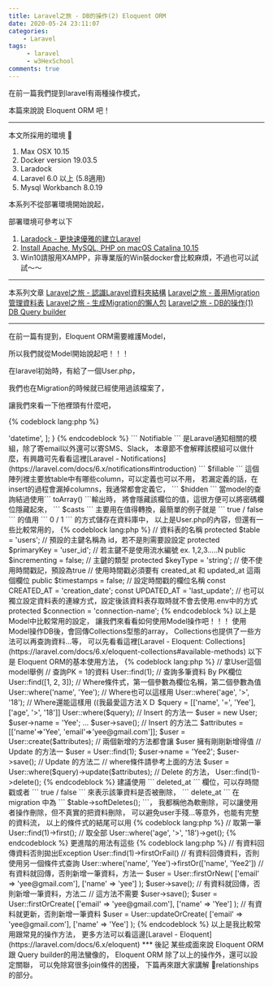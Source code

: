 ```yaml
---
title: Laravel之旅 - DB的操作(2) Eloquent ORM
date: 2020-05-24 23:11:07
categories:
    - Laravel
tags: 
     - laravel
     - w3HexSchool
comments: true
---
```

在前一篇我們提到laravel有兩種操作模式，

本篇來說說 Eloquent ORM 吧！

<!-- more -->


***
本文所採用的環境

1. Max OSX 10.15
2. Docker version 19.03.5
3. Laradock
4. Laravel 6.0 以上 (5.8適用)
5. Mysql Workbanch 8.0.19

本系列不從部署環境開始說起，

部署環境可參考以下

1. [Laradock - 更快速優雅的建立Laravel](https://yeeinhole.github.io/2020/01/27/laradock/)
2. [Install Apache, MySQL, PHP on macOS Catalina 10.15](https://coolestguidesontheplanet.com/install-apache-mysql-php-on-macos-catalina-10-15/)
3. Win10請服用XAMPP，非專業版的Win裝docker會比較麻煩，不過也可以試試～～
***
本系列文章
[Laravel之旅 - 認識Laravel資料夾結構](https://yeeinhole.github.io/2020/04/25/laravel-1/)
[Laravel之旅 - 善用Migration管理資料表](https://yeeinhole.github.io/2020/04/25/laravel-2/)
[Laravel之旅 - 生成Migration的懶人包](https://yeeinhole.github.io/2020/04/25/laravel-2-2/)
[Laravel之旅 - DB的操作(1) DB Query builder](https://yeeinhole.github.io/2020/04/25/laravel-3/)
***

在前一篇有提到，Eloquent ORM需要維護Model，

所以我們就從Model開始說起吧！！！

在laravel初始時，有給了一個User.php，

我們也在Migration的時候就已經使用過該檔案了，

讓我們來看一下他裡頭有什麼吧，

{% codeblock lang:php %}

<?php

namespace App;

use Illuminate\Contracts\Auth\MustVerifyEmail;
use Illuminate\Foundation\Auth\User as Authenticatable;
use Illuminate\Notifications\Notifiable;

class User extends Authenticatable
{
    use Notifiable;

    /**
     * The attributes that are mass assignable.
     *
     * @var array
     */
    protected $fillable = [
        'name', 'email', 'password', 'isAdmin'
    ];

    /**
     * The attributes that should be hidden for arrays.
     *
     * @var array
     */
    protected $hidden = [
        'password', 'remember_token',
    ];

    /**
     * The attributes that should be cast to native types.
     *
     * @var array
     */
    protected $casts = [
        'email_verified_at' => 'datetime',
    ];
}

{% endcodeblock %}

``` Notifiable ``` 是Laravel通知相關的模組，除了寄email以外還可以寄SMS、Slack，

本章節不會解釋該模組可以做什麼，有興趣可先看看這裡[Laravel - Notifications](https://laravel.com/docs/6.x/notifications#introduction)

``` $fillable ``` 這個陣列裡主要放table中有哪些column，可以定義也可以不用，

若漏定義的話，在insert的過程會漏掉columns，我通常都會定義它，

``` $hidden ``` 當model的查詢結過使用``` toArray() ```輸出時，

將會隱藏該欄位的值，這很方便可以將密碼欄位隱藏起來，

``` $casts ``` 主要用在值得轉換，最簡單的例子就是 ``` true / false ``` 的值用 ``` 0 / 1 ``` 的方式儲存在資料庫中，

以上是User.php的內容，但還有一些比較常用的，

{% codeblock lang:php %}

// 資料表的名稱
protected $table = 'users';

// 預設的主鍵名稱為 id，若不是則需要設設定 
protected $primaryKey = 'user_id';

// 若主鍵不是使用流水編號 ex. 1,2,3.....N 
public $incrementing = false;

// 主鍵的類型
protected $keyType = 'string';

// 使不使用時間戳記，預設為true
// 使用時間戳必須要有 created_at 和 updated_at 這兩個欄位
public $timestamps = false;

// 設定時間戳的欄位名稱
const CREATED_AT = 'creation_date';
const UPDATED_AT = 'last_update';

// 也可以獨立設定資料表的連線方式，設定後該資料表存取時就不會去使用.env中的方式
protected $connection = 'connection-name';

{% endcodeblock %}

以上是Model中比較常用的設定，

讓我們來看看如何使用Model操作吧！！！

使用Model操作DB後，會回傳Collections型態的array，

Collections也提供了一些方法可以再查詢資料...等，

可以先看看這裡[Laravel - Eloquent: Collections](https://laravel.com/docs/6.x/eloquent-collections#available-methods)

以下是 Eloquent ORM的基本使用方法，

{% codeblock lang:php %}
// 拿User這個model舉例

// 查詢PK = 1的資料
User::find(1);

// 查詢多筆資料 By PK欄位
User::find([1, 2, 3]);

// Where條件式，第一個參數為欄位名稱，第二個參數為值
User::where('name', 'Yee');

// Where也可以這樣用
User::where('age', '>', '18');

// Where還能這樣用 ((我最愛這方法ＸＤ
$query = [['name', '=', 'Yee'], ['age', '>', '18']]
User::where($query);

// Insert 的方法一
$user = new User;
$user->name = 'Yee';
...
$user->save();

// Insert 的方法二
$attributes = [['name'=>'Yee', 'email'=>'yee@gmail.com']];
$user = User::create($attributes);

// 兩個新增的方法都會讓 $user 擁有剛剛新增得值

// Update 的方法一
$user = User::find(1);
$user->name = 'Yee2';
$user->save();

// Update 的方法二
// where條件請參考上面的方法
$user = User::where($query)->update($attributes);

// Delete 的方法，
User::find(1)->delete();

{% endcodeblock %}

建議使用 ``` deleted_at ``` 欄位，可以存時間戳或者 ``` true / false ``` 來表示該筆資料是否被刪除，

``` delete_at ``` 在 migration 中為 ``` $table->softDeletes(); ```，

我都稱他為軟刪除，可以讓使用者操作刪除，但不真實的把資料刪除，

可以避免user手殘...等意外，也能有完整的資料流，

以上的條件式的結尾可以用
{% codeblock lang:php %}
// 取第一筆
User::find(1)->first();

// 取全部
User::where('age', '>', '18')->get();
{% endcodeblock %}

更進階的用法有這些
{% codeblock lang:php %}
// 有資料回傳資料否則拋出Exception
User::find(1)->firstOrFail()

// 有資料回傳資料，否則使用另一個條件式查詢
User::where('name', 'Yee')->firstOr(['name', 'Yee2'])

// 有資料就回傳，否則新增一筆資料，方法一
$user = User::firstOrNew(
    ['email' =>  'yee@gmail.com'],
    ['name' => 'yee']
);

$user->save();

// 有資料就回傳，否則新增一筆資料，方法二
// 這方法不需要 $user->save();
$user = User::firstOrCreate(
    ['email' =>  'yee@gmail.com'],
    ['name' => 'Yee']
);

// 有資料就更新，否則新增一筆資料
$user = User::updateOrCreate(
    ['email' =>  'yee@gmail.com'],
    ['name' => 'Yee']
);

{% endcodeblock %}

以上是我比較常用跟常見的操作方法，

更多方法可以看這邊[Laravel - Eloquent](https://laravel.com/docs/6.x/eloquent)

***
後記

某些成面來說 Eloquent ORM 跟 Query builder的用法蠻像的，

Eloquent ORM 除了以上的操作外，還可以設定關聯，

可以免除寫很多join條件的困擾，

下篇再來跟大家講解 relationships 的部分。
